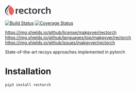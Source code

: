 <img src="./docsrc/img/logo_400.png" alt="rectorch logo"
	title="rectorch logo" width="150" />


[travis-img]: https://travis-ci.org/makgyver/rectorch.svg?branch=master
[travis-url]: https://travis-ci.org/makgyver/rectorch
[![Build Status][travis-img]][travis-url]
[![Coverage Status](https://coveralls.io/repos/github/makgyver/rectorch/badge.svg?branch=master)](https://coveralls.io/github/makgyver/rectorch?branch=master)

https://img.shields.io/github/license/makgyver/rectorch
https://img.shields.io/github/languages/top/makgyver/rectorch
https://img.shields.io/github/issues/makgyver/rectorch

State-of-the-art recsys approaches implemented in pytorch

# Installation

```
pip3 install rectorch
```
